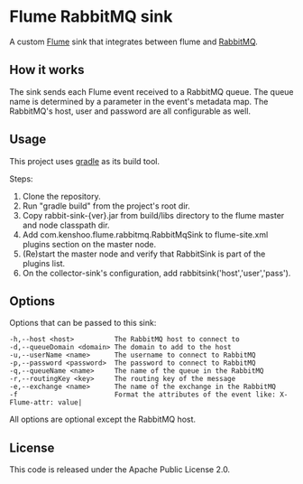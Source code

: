 # Flume RabbitMQ sink
A custom [Flume](https://github.com/cloudera/flume) sink that integrates
between flume and [RabbitMQ](http://www.rabbitmq.com/). 

## How it works
The sink sends each Flume event received to a RabbitMQ queue. The queue name is
determined by a parameter in the event's metadata map.
The RabbitMQ's host, user and password are all configurable as well.

## Usage
This project uses [gradle](http://www.gradle.org/) as its build tool.

Steps:

1. Clone the repository.
2. Run "gradle build" from the project's root dir.
3. Copy rabbit-sink-{ver}.jar from build/libs directory to the flume master and
node classpath dir.
4. Add com.kenshoo.flume.rabbitmq.RabbitMqSink to flume-site.xml plugins
section on the master node.
5. (Re)start the master node and verify that RabbitSink is part of the plugins list.
6. On the collector-sink's configuration, add rabbitsink('host','user','pass').

## Options
Options that can be passed to this sink:

    -h,--host <host>          The RabbitMQ host to connect to
    -d,--queueDomain <domain> The domain to add to the host
    -u,--userName <name>      The username to connect to RabbitMQ
    -p,--password <password>  The password to connect to RabbitMQ
    -q,--queueName <name>     The name of the queue in the RabbitMQ
    -r,--routingKey <key>     The routing key of the message
    -e,--exchange <name>      The name of the exchange in the RabbitMQ
    -f                        Format the attributes of the event like: X-Flume-attr: value|

All options are optional except the RabbitMQ host.

## License
This code is released under the Apache Public License 2.0.


